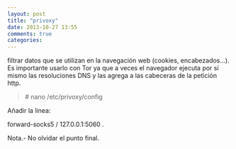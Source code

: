 ```yaml
---
layout: post
title: "privoxy"
date: 2013-10-27 13:55
comments: true
categories: 
---
```

filtrar datos que se utilizan en la navegación web (cookies, encabezados...). Es importante usarlo con Tor ya que a veces el navegador ejecuta por sí mismo las resoluciones DNS y las agrega a las cabeceras de la petición http. 

>\# nano /etc/privoxy/config 

Añadir la linea: 

forward-socks5 / 127.0.0.1:5060 . 

Nota.- No olvidar el punto final.

